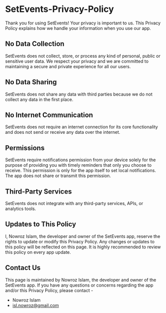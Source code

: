 # SetEvents-Privacy-Policy
Thank you for using SetEvents! Your privacy is important to us. This Privacy Policy explains how we handle your information when you use our app.

## No Data Collection
SetEvents does not collect, store, or process any kind of personal, public or sensitive user data. We respect your privacy and we are committed to maintaining a secure and private experience for all our users.

## No Data Sharing
SetEvents does not share any data with third parties because we do not collect any data in the first place.

## No Internet Communication 
SetEvents does not require an internet connection for its core functionality and does not send or receive any data over the internet.

## Permissions
SetEvents require notifications permission from your device solely for the purpose of providing you with timely reminders that only you choose to receive. This permission is only for the app itself to set local notifications. The app does not share or transmit this permission.

## Third-Party Services
SetEvents does not integrate with any third-party services, APIs, or analytics tools.

## Updates to This Policy
I, Nowroz Islam, the developer and owner of the SetEvents app, reserve the rights to update or modify this Privacy Policy. Any changes or updates to this policy will be reflected on this page. It is highly recommended to review this policy on every app update.

## Contact Us
This page is maintained by Nowroz Islam, the developer and owner of the SetEvents app. If you have any questions or concerns regarding the app and/or this Privacy Policy, please contact -
  - Nowroz Islam
  - isl.nowroz@gmail.com
